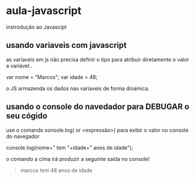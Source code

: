 # aula-javascript
instrodução ao Javascipt

## usando variaveis com javascript

as variaveis em js não precisa definir o tipo para atribuir diretamente o valor a variável..

var nome = "Marcos";
var idade = 48;

o JS armazenda os dados nas variaveis de forma dinamica.

## usando o console do navedador para DEBUGAR o seu cógido

use o comando sonsole.log(<variavel> or <expressão>) para exibir o valor no console do navegador

console.log(nome+" tem "+idade+" anos de idade");

o comando a cima irá produzir a seguinte saída no console!

>marcos tem 48 anos de idade

